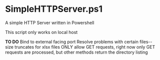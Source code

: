 # SimpleHTTPServer.ps1
A simple HTTP Server written in Powershell

This script only works on local host

**TO DO**
Bind to external facing port
Resolve problems with certain files-- size truncates for xlsx files
ONLY allow GET requests, right now only GET requests are processed, but other methods return the directory listing
